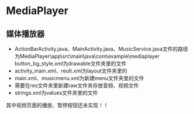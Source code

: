 # MediaPlayer
## 媒体播放器
* ActionBarActivity.java、MainActivity.java、MusicService.java文件的路径为MediaPlayer\app\src\main\java\com\example\mediaplayer\
button_bg_style.xml为drawable文件夹里的文件
* activity_main.xml、reult.xml为layout文件夹里的
* main.xml、musicmenu.xml为新建menu文件夹里的文件
* 需要在res文件夹里新建raw文件夹存放音频、视频文件
* strings.xml为values文件夹里的文件

其中视频页面的播放、暂停按钮还未实现！！

